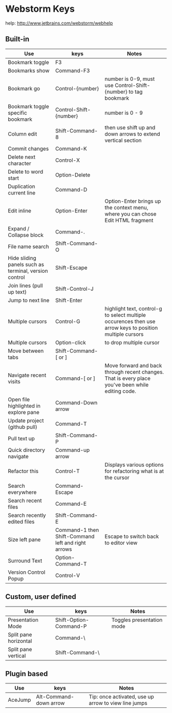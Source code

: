 # Webstorm Keys

help: http://www.jetbrains.com/webstorm/webhelp

## Built-in 

Use	|	keys    |   Notes
-----------	|---------------------------------------------------------- |   -----------------------
Bookmark toggle |   F3
Bookmarks show  |   Command-F3
Bookmark go |   Control-{number}    |   number is 0-9, must use Control-Shift-{number} to tag bookmark
Bookmark toggle specific bookmark   |   Control-Shift-{number}  | number is 0 - 9
Column edit  |   Shift-Command-8 |   then use shift up and down arrows to extend vertical section
Commit changes  |   Command-K
Delete next character   |   Control-X
Delete to word start    |   Option-Delete
Duplication current line    |   Command-D
Edit inline |   Option-Enter    |   Option-Enter brings up the context menu, where you can chose Edit HTML fragment
Expand / Collapse block |   Command-.
File name search    |   Shift-Command-O
Hide sliding panels such as terminal, version control   |   Shift-Escape
Join lines (pull up text)   |   Shift-Control-J
Jump to next line   |   Shift-Enter
Multiple cursors    |   Control-G   |   highlight text, control-g to select multiple occurences then use arrow keys to position multiple cursors
Multiple cursors    |   Option-click   |   to drop multiple cursor
Move between tabs   |   Shift-Command-[ or ]
Navigate recent visits  |   Command-[ or ]  |   Move forward and back through recent changes. That is every place you've been while editing code.
Open file highlighted in explore pane   |   Command-Down arrow
Update project (github pull) |   Command-T
Pull text up    |   Shift-Command-P
Quick directory navigate    |   Command-up arrow
Refactor this   |   Control-T   | Displays various options for refactoring what is at the cursor
Search everywhere   |   Command-Escape
Search recent files |   Command-E
Search recently edited files   |   Shift-Command-E
Size left pane  |   Command-1 then Shift-Command left and right arrows  | Escape to switch back to editor view
Surround Text   |   Option-Command-T
Version Control Popup   |   Control-V

## Custom, user defined 

Use	|	keys    |   Notes
-----------	|---------------------------------------------------------- |   -----------------------
Presentation Mode   |   Shift-Option-Command-P  | Toggles presentation mode
Split pane horizontal |   Command-\\
Split pane vertical |   Shift-Command-\\

## Plugin based

Use	|	keys    |   Notes
-----------	|---------------------------------------------------------- |   -----------------------
AceJump |   Alt-Command-down arrow  | Tip: once activated, use up arrow to view line jumps
